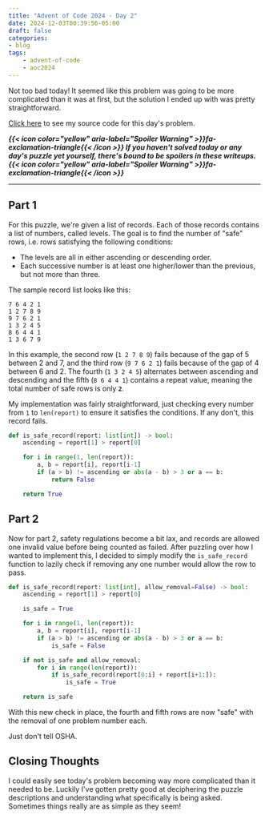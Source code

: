 ```yaml
---
title: "Advent of Code 2024 - Day 2"
date: 2024-12-03T00:39:56-05:00
draft: false
categories:
- blog
tags:
    - advent-of-code
    - aoc2024
---
```


Not too bad today! It seemed like this problem was going to be more complicated than it was at first, but the solution I ended up with was pretty straightforward.

[Click here](https://github.com/Ratheronfire/advent-of-code/blob/master/year_2024/day-1.py) to see my source code for this day's problem.

***{{< icon color="yellow" aria-label="Spoiler Warning" >}}fa-exclamation-triangle{{< /icon >}} If you haven't solved today or any day's puzzle yet yourself, there's bound to be spoilers in these writeups. {{< icon color="yellow" aria-label="Spoiler Warning" >}}fa-exclamation-triangle{{< /icon >}}***

---

## Part 1

For this puzzle, we're given a list of records. Each of those records contains a list of numbers, called levels. The goal is to find the number of "safe" rows, i.e. rows satisfying the following conditions:

* The levels are all in either ascending or descending order.
* Each successive number is at least one higher/lower than the previous, but not more than three.

The sample record list looks like this:

```
7 6 4 2 1
1 2 7 8 9
9 7 6 2 1
1 3 2 4 5
8 6 4 4 1
1 3 6 7 9
```

In this example, the second row (``1 2 7 8 9``) fails because of the gap of 5 between 2 and 7, and the third row (``9 7 6 2 1``) fails because of the gap of 4 between 6 and 2. The fourth (``1 3 2 4 5``) alternates between ascending and descending and the fifth (``8 6 4 4 1``) contains a repeat value, meaning the total number of safe rows is only **``2``**.

My implementation was fairly straightforward, just checking every number from ``1`` to ``len(report)`` to ensure it satisfies the conditions. If any don't, this record fails.


```python
def is_safe_record(report: list[int]) -> bool:
    ascending = report[1] > report[0]

    for i in range(1, len(report)):
        a, b = report[i], report[i-1]
        if (a > b) != ascending or abs(a - b) > 3 or a == b:
            return False

    return True
```

## Part 2

Now for part 2, safety regulations become a bit lax, and records are allowed one invalid value before being counted as failed. After puzzling over how I wanted to implement this, I decided to simply modify the ``is_safe_record`` function to lazily check if removing any one number would allow the row to pass.

```python
def is_safe_record(report: list[int], allow_removal=False) -> bool:
    ascending = report[1] > report[0]

    is_safe = True

    for i in range(1, len(report)):
        a, b = report[i], report[i-1]
        if (a > b) != ascending or abs(a - b) > 3 or a == b:
            is_safe = False

    if not is_safe and allow_removal:
        for i in range(len(report)):
            if is_safe_record(report[0:i] + report[i+1:]):
                is_safe = True

    return is_safe
```

With this new check in place, the fourth and fifth rows are now "safe" with the removal of one problem number each.

Just don't tell OSHA.

## Closing Thoughts

I could easily see today's problem becoming way more complicated than it needed to be. Luckily I've gotten pretty good at deciphering the puzzle descriptions and understanding what specifically is being asked. Sometimes things really are as simple as they seem!